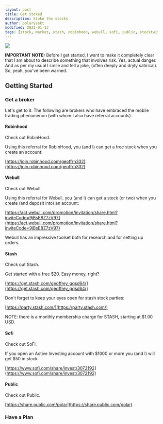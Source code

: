 ```yaml
---
layout: post
title: Get Stoked
description: Stoke the stocks
author: polarysekt
modified: 2021-01-13
tags: [stock, market, stash, robinhood, webull, sofi, public, stocktwits]
---
```


<div class="warnBot">
 <!--<div class="sliderobot">-->
         <img class="hiddenElement" src="https://upload.wikimedia.org/wikipedia/commons/thumb/d/dd/Achtung.svg/180px-Achtung.svg.png" />
 </div> 

**IMPORTANT NOTE:** Before I get started, I want to make it completely clear that I am about to describe something
that involves risk. Yes, actual danger. And as per my usual I smile and tell a joke, (often deeply and dryly satirical).
So, yeah, you've been warned.



## Getting Started

### Get a broker

Let's get to it. The following are brokers who have embraced the mobile trading phenomenon (with whom I also have referral accounts).


#### Robinhood

Check out RobinHood.

Using this referral for RobinHood, you (and I) can get a free stock when you create an account:


[https://join.robinhood.com/geoffrh332](https://join.robinhood.com/geoffrh332)


#### Webull

Check out Webull.

Using this referral for Webull, you (and I) can get a stock (or two) when you create (and deposit into) an account:

[https://act.webull.com/promotion/invitation/share.html?inviteCode=9jBsE8Z7zV97](https://act.webull.com/promotion/invitation/share.html?inviteCode=9jBsE8Z7zV97)

Webull has an impressive toolset both for research and for setting up orders.

#### Stash

Check out Stash.

Get started with a free $20. Easy money, right?

[https://get.stash.com/geoffrey_gqsd64r](https://get.stash.com/geoffrey_gqsd64r)

Don't forget to keep your eyes open for stash stock parties:

[https://party.stash.com/](https://party.stash.com/)

NOTE: there is a monthly membership charge for STASH, starting at $1.00 USD.


#### Sofi

Check out SoFi.

If you open an Active Investing account with $1000 or more you (and I) will get $50 in stock.

[https://www.sofi.com/share/invest/3072192](https://www.sofi.com/share/invest/3072192)


#### Public

Check out Public.

[https://share.public.com/polar](https://share.public.com/polar)


### Have a Plan

